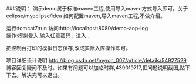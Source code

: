 ###说明：
演示demo属于标准maven工程,使用导入maven方式导入即可。关于eclipse/myeclipse/idea 如何配置maven,导入maven工程,不做介绍。

运行:tomcat7:run
访问:http://localhost:8080/demo-aop-log  
操作:模拟登入,输入任意密码，进入.. 

把控制台打印的模拟日志保存,改成实际入库操作即可。

项目详细设计说明:http://blog.csdn.net/myron_007/article/details/54927529
博客回复疑问不及时。如果有问题可以加临时群,439019717,把问题说明截图,贴下下去。解决完可以退出。
